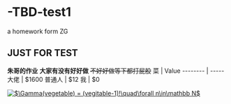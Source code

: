 # -TBD-test1
a homework form ZG
## JUST FOR TEST
**朱哥的作业** __大家有没有好好做__
~~不好好做等下都打屁股~~
菜     |  Value
-------- | -----
大佬  | $1600
普通人  | $12
我  | $0

<a href="https://www.codecogs.com/eqnedit.php?latex=$\Gamma(vegetable)&space;=&space;(vegitable-1)!\quad\forall&space;n\in\mathbb&space;N$" target="_blank"><img src="https://latex.codecogs.com/gif.latex?$\Gamma(vegetable)&space;=&space;(vegitable-1)!\quad\forall&space;n\in\mathbb&space;N$" title="$\Gamma(vegetable) = (vegitable-1)!\quad\forall n\in\mathbb N$" /></a>



